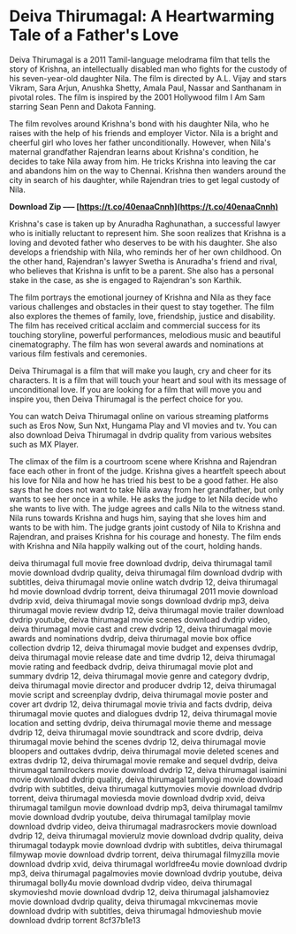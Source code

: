 # Deiva Thirumagal: A Heartwarming Tale of a Father's Love
 
Deiva Thirumagal is a 2011 Tamil-language melodrama film that tells the story of Krishna, an intellectually disabled man who fights for the custody of his seven-year-old daughter Nila. The film is directed by A.L. Vijay and stars Vikram, Sara Arjun, Anushka Shetty, Amala Paul, Nassar and Santhanam in pivotal roles. The film is inspired by the 2001 Hollywood film I Am Sam starring Sean Penn and Dakota Fanning.
 
The film revolves around Krishna's bond with his daughter Nila, who he raises with the help of his friends and employer Victor. Nila is a bright and cheerful girl who loves her father unconditionally. However, when Nila's maternal grandfather Rajendran learns about Krishna's condition, he decides to take Nila away from him. He tricks Krishna into leaving the car and abandons him on the way to Chennai. Krishna then wanders around the city in search of his daughter, while Rajendran tries to get legal custody of Nila.
 
**Download Zip ––– [https://t.co/40enaaCnnh](https://t.co/40enaaCnnh)**


 
Krishna's case is taken up by Anuradha Raghunathan, a successful lawyer who is initially reluctant to represent him. She soon realizes that Krishna is a loving and devoted father who deserves to be with his daughter. She also develops a friendship with Nila, who reminds her of her own childhood. On the other hand, Rajendran's lawyer Swetha is Anuradha's friend and rival, who believes that Krishna is unfit to be a parent. She also has a personal stake in the case, as she is engaged to Rajendran's son Karthik.
 
The film portrays the emotional journey of Krishna and Nila as they face various challenges and obstacles in their quest to stay together. The film also explores the themes of family, love, friendship, justice and disability. The film has received critical acclaim and commercial success for its touching storyline, powerful performances, melodious music and beautiful cinematography. The film has won several awards and nominations at various film festivals and ceremonies.
 
Deiva Thirumagal is a film that will make you laugh, cry and cheer for its characters. It is a film that will touch your heart and soul with its message of unconditional love. If you are looking for a film that will move you and inspire you, then Deiva Thirumagal is the perfect choice for you.
 
You can watch Deiva Thirumagal online on various streaming platforms such as Eros Now, Sun Nxt, Hungama Play and VI movies and tv. You can also download Deiva Thirumagal in dvdrip quality from various websites such as MX Player.
  
The climax of the film is a courtroom scene where Krishna and Rajendran face each other in front of the judge. Krishna gives a heartfelt speech about his love for Nila and how he has tried his best to be a good father. He also says that he does not want to take Nila away from her grandfather, but only wants to see her once in a while. He asks the judge to let Nila decide who she wants to live with. The judge agrees and calls Nila to the witness stand. Nila runs towards Krishna and hugs him, saying that she loves him and wants to be with him. The judge grants joint custody of Nila to Krishna and Rajendran, and praises Krishna for his courage and honesty. The film ends with Krishna and Nila happily walking out of the court, holding hands.
 
deiva thirumagal full movie free download dvdrip,  deiva thirumagal tamil movie download dvdrip quality,  deiva thirumagal film download dvdrip with subtitles,  deiva thirumagal movie online watch dvdrip 12,  deiva thirumagal hd movie download dvdrip torrent,  deiva thirumagal 2011 movie download dvdrip xvid,  deiva thirumagal movie songs download dvdrip mp3,  deiva thirumagal movie review dvdrip 12,  deiva thirumagal movie trailer download dvdrip youtube,  deiva thirumagal movie scenes download dvdrip video,  deiva thirumagal movie cast and crew dvdrip 12,  deiva thirumagal movie awards and nominations dvdrip,  deiva thirumagal movie box office collection dvdrip 12,  deiva thirumagal movie budget and expenses dvdrip,  deiva thirumagal movie release date and time dvdrip 12,  deiva thirumagal movie rating and feedback dvdrip,  deiva thirumagal movie plot and summary dvdrip 12,  deiva thirumagal movie genre and category dvdrip,  deiva thirumagal movie director and producer dvdrip 12,  deiva thirumagal movie script and screenplay dvdrip,  deiva thirumagal movie poster and cover art dvdrip 12,  deiva thirumagal movie trivia and facts dvdrip,  deiva thirumagal movie quotes and dialogues dvdrip 12,  deiva thirumagal movie location and setting dvdrip,  deiva thirumagal movie theme and message dvdrip 12,  deiva thirumagal movie soundtrack and score dvdrip,  deiva thirumagal movie behind the scenes dvdrip 12,  deiva thirumagal movie bloopers and outtakes dvdrip,  deiva thirumagal movie deleted scenes and extras dvdrip 12,  deiva thirumagal movie remake and sequel dvdrip,  deiva thirumagal tamilrockers movie download dvdrip 12,  deiva thirumagal isaimini movie download dvdrip quality,  deiva thirumagal tamilyogi movie download dvdrip with subtitles,  deiva thirumagal kuttymovies movie download dvdrip torrent,  deiva thirumagal moviesda movie download dvdrip xvid,  deiva thirumagal tamilgun movie download dvdrip mp3,  deiva thirumagal tamilmv movie download dvdrip youtube,  deiva thirumagal tamilplay movie download dvdrip video,  deiva thirumagal madrasrockers movie download dvdrip 12,  deiva thirumagal movierulz movie download dvdrip quality,  deiva thirumagal todaypk movie download dvdrip with subtitles,  deiva thirumagal filmywap movie download dvdrip torrent,  deiva thirumagal filmyzilla movie download dvdrip xvid,  deiva thirumagal worldfree4u movie download dvdrip mp3,  deiva thirumagal pagalmovies movie download dvdrip youtube,  deiva thirumagal bolly4u movie download dvdrip video,  deiva thirumagal skymovieshd movie download dvdrip 12,  deiva thirumagal jalshamoviez movie download dvdrip quality,  deiva thirumagal mkvcinemas movie download dvdrip with subtitles,  deiva thirumagal hdmovieshub movie download dvdrip torrent
 8cf37b1e13
 
